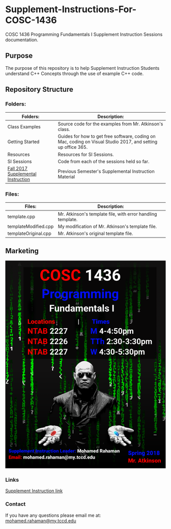 # Supplement-Instructions-For-COSC-1436
COSC 1436 Programming Fundamentals I Supplement Instruction Sessions documentation.

## Purpose
The purpose of this repository is to help Supplement Instruction
Students understand C++ Concepts through the use of example C++
code.

## Repository Structure
### Folders:
| Folders:              | Description:                                                                                                  |
| ---                   | ---                                                                                                           |
| Class Examples        | Source code for the examples from Mr. Atkinson's class.                                                       |
| Getting Started       | Guides for how to get free software, coding on Mac, coding on Visual Studio 2017, and setting up office 365.  |
| Resources             | Resources for SI Sessions.                                                                                    |
| SI Sessions           | Code from each of the sessions held so far.                                                                   |
| [Fall 2017 Supplemental Instruction](/Resources/Fall_2017_Supplemental_Instruction) | Previous Semester's Supplemental Instruction Material |

### Files:
| Files:                | Description:                                                  |
|---                    | ---                                                           |
| template.cpp          | Mr. Atkinson's template file, with error handling template.   |
| templateModified.cpp  | My modification of Mr. Atkinson's template file.              |
| templateOriginal.cpp  | Mr. Atkinson's original template file.                        |




## Marketing
![FlyerFall2017](/Resources/Marketing/Spring2018SiFlyer.png)

### Links
[Supplement Instruction link](https://www.tccd.edu/academics/academic-help/supplemental-instruction/)

### Contact
If you have any questions please email me at:
<br><a href="mailto:mohamed.rahaman@my.tccd.edu?Subject=About%Supplemental%Instuction">mohamed.rahaman@my.tccd.edu</a>
